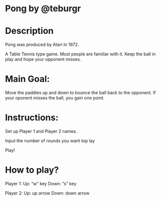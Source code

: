 # Pong by @teburgr

# Description
Pong was produced by Atari in 1972.

A Table Tennis type game. Most people are familiar with it. Keep the ball in play and hope your opponent misses. 

# Main Goal:
Move the paddles up and down to bounce the ball back to the opponent. If your oponent misses the ball, you gain one point. 

# Instructions:
Set up Player 1 and Player 2 names. 

Input the number of rounds you want top lay

Play! 

# How to play?
Player 1: 
Up: “w” key
Down: “s” key

Player 2:
Up: up arrow
Down: down arrow

